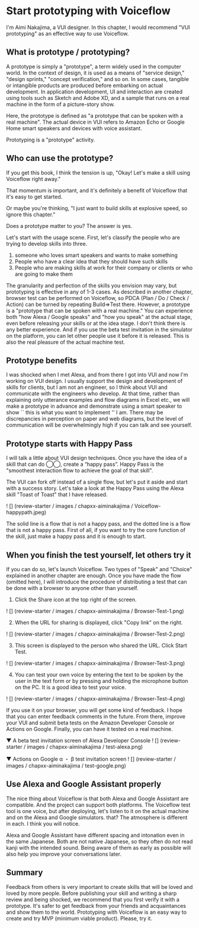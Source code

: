 # Start prototyping with Voiceflow

I'm Aimi Nakajima, a VUI designer.
In this chapter, I would recommend "VUI prototyping" as an effective way to use Voiceflow.

## What is prototype / prototyping?

A prototype is simply a "prototype", a term widely used in the computer world.
In the context of design, it is used as a means of "service design," "design sprints," "concept verification," and so on. In some cases, tangible or intangible products are produced before embarking on actual development.
In application development, UI and interaction are created using tools such as Sketch and Adobe XD, and a sample that runs on a real machine in the form of a picture-story show.

Here, the prototype is defined as "a prototype that can be spoken with a real machine".
The actual device in VUI refers to Amazon Echo or Google Home smart speakers and devices with voice assistant.

Prototyping is a "prototype" activity.

## Who can use the prototype?

If you get this book, I think the tension is up, "Okay! Let's make a skill using Voiceflow right away."

That momentum is important, and it's definitely a benefit of Voiceflow that it's easy to get started.

Or maybe you're thinking, "I just want to build skills at explosive speed, so ignore this chapter."

Does a prototype matter to you?
The answer is yes.

Let's start with the usage scene.
First, let's classify the people who are trying to develop skills into three.

1. someone who loves smart speakers and wants to make something
2. People who have a clear idea that they should have such skills
3. People who are making skills at work for their company or clients or who are going to make them

The granularity and perfection of the skills you envision may vary, but prototyping is effective in any of 1-3 cases. As described in another chapter, browser test can be performed on Voiceflow, so PDCA (Plan / Do / Check / Action) can be turned by repeating Build⇒Test there. However, a prototype is a "prototype that can be spoken with a real machine." You can experience both "how Alexa / Google speaks" and "how you speak" at the actual stage, even before releasing your skills or at the idea stage. I don't think there is any better experience. And if you use the beta test invitation in the simulator on the platform, you can let other people use it before it is released. This is also the real pleasure of the actual machine test.

## Prototype benefits

I was shocked when I met Alexa, and from there I got into VUI and now I'm working on VUI design. I usually support the design and development of skills for clients, but I am not an engineer, so I think about VUI and communicate with the engineers who develop. At that time, rather than explaining only utterance examples and flow diagrams in Excel etc., we will make a prototype in advance and demonstrate using a smart speaker to show `` this is what you want to implement '' I am. There may be discrepancies in perception on paper and web diagrams, but the level of communication will be overwhelmingly high if you can talk and see yourself.

## Prototype starts with Happy Pass

I will talk a little about VUI design techniques. Once you have the idea of a skill that can do ◯◯, create a “happy pass”.
Happy Pass is the "smoothest interaction flow to achieve the goal of that skill".

The VUI can fork off instead of a single flow, but let's put it aside and start with a success story.
Let's take a look at the Happy Pass using the Alexa skill "Toast of Toast" that I have released.

! [] (review-starter / images / chapxx-aiminakajima / Voiceflow-happypath.jpeg)

The solid line is a flow that is not a happy pass, and the dotted line is a flow that is not a happy pass. First of all, if you want to try the core function of the skill, just make a happy pass and it is enough to start.

## When you finish the test yourself, let others try it

If you can do so, let's launch Voiceflow. Two types of "Speak" and "Choice" explained in another chapter are enough. Once you have made the flow (omitted here), I will introduce the procedure of distributing a test that can be done with a browser to anyone other than yourself.

1. Click the Share icon at the top right of the screen.

! [] (review-starter / images / chapxx-aiminakajima / Browser-Test-1.png)

2. When the URL for sharing is displayed, click "Copy link" on the right.

! [] (review-starter / images / chapxx-aiminakajima / Browser-Test-2.png)

3. This screen is displayed to the person who shared the URL. Click Start Test.

! [] (review-starter / images / chapxx-aiminakajima / Browser-Test-3.png)

4. You can test your own voice by entering the text to be spoken by the user in the text form or by pressing and holding the microphone button on the PC.
It is a good idea to test your voice.

! [] (review-starter / images / chapxx-aiminakajima / Browser-Test-4.png)

If you use it on your browser, you will get some kind of feedback. I hope that you can enter feedback comments in the future. From there, improve your VUI and submit beta tests on the Amazon Developer Console or Actions on Google. Finally, you can have it tested on a real machine.

▼ A beta test invitation screen of Alexa Developer Console
! [] (review-starter / images / chapxx-aiminakajima / test-alexa.png)

▼ Actions on Google α ・ β test invitation screen
! [] (review-starter / images / chapxx-aiminakajima / test-google.png)

## Use Alexa and Google Assistant properly

The nice thing about Voiceflow is that both Alexa and Google Assistant are compatible. And the project can support both platforms. The Voiceflow test tool is one voice, but after deploying, let's listen to it on the actual machine and on the Alexa and Google simulators. that? The atmosphere is different in each. I think you will notice.

Alexa and Google Assistant have different spacing and intonation even in the same Japanese. Both are not native Japanese, so they often do not read kanji with the intended sound. Being aware of them as early as possible will also help you improve your conversations later.

## Summary

Feedback from others is very important to create skills that will be loved and loved by more people. Before publishing your skill and writing a sharp review and being shocked, we recommend that you first verify it with a prototype. It's safer to get feedback from your friends and acquaintances and show them to the world. Prototyping with Voiceflow is an easy way to create and try MVP (minimum viable product). Please, try it.
